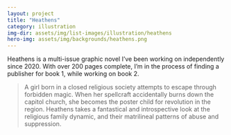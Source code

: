 ```yaml
---
layout: project
title: "Heathens"
category: illustration
img-dir: assets/img/list-images/illustration/heathens
hero-img: assets/img/backgrounds/heathens.png
---
```


Heathens is a multi-issue graphic novel I’ve been working on independently since 2020.
With over 200 pages complete, I’m in the process of finding a publisher for book 1, while working on book 2.

> A girl born in a closed religious society attempts to escape through forbidden magic. When her spellcraft accidentally burns down the capitol church, she becomes the poster child for revolution in the region. Heathens takes a fantastical and introspective look at the religious family dynamic, and their matrilineal patterns of abuse and suppression. 